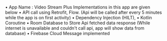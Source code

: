 • App Name : Video Stream Plus
Implementations in this app are given below
• API call using Retrofit, Flow. (Api will be called after every 5 minutes while the app is on first activity)
• Dependency Injection (HILT),
• Kotlin Coroutine
• Room Database to Store Api fetched data response (While internet is unavailable and couldn't call api, app will show data from database)
• Firebase Cloud Message implemented
